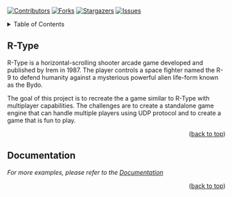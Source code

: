<!-- Improved compatibility of back to top link: See: https://github.com/EpitechPromo2027/B-CPP-500-TLS-5-1-rtype-leo.wehrle/pull/73 -->
<a id="readme-top"></a>
<!--
*** Thanks for checking out the Best-README-Template. If you have a suggestion
*** that would make this better, please fork the repo and create a pull request
*** or simply open an issue with the tag "enhancement".
*** Don't forget to give the project a star!
*** Thanks again! Now go create something AMAZING! :D
-->



<!-- PROJECT SHIELDS -->
<!--
*** I'm using markdown "reference style" links for readability.
*** Reference links are enclosed in brackets [ ] instead of parentheses ( ).
*** See the bottom of this document for the declaration of the reference variables
*** for contributors-url, forks-url, etc. This is an optional, concise syntax you may use.
*** https://www.markdownguide.org/basic-syntax/#reference-style-links
-->
[![Contributors][contributors-shield]][contributors-url]
[![Forks][forks-shield]][forks-url]
[![Stargazers][stars-shield]][stars-url]
[![Issues][issues-shield]][issues-url]


<!-- TABLE OF CONTENTS -->
<details>
  <summary>Table of Contents</summary>
  <ol>
    <li>
      <a href="#R-Type">R-Type</a>
    </li>
    <li><a href="#documentation">Usage</a></li>
  </ol>
</details>



<!-- R-Type -->
## R-Type

R-Type is a horizontal-scrolling shooter arcade game developed and published by Irem in 1987. The player controls a space fighter named the R-9 to defend humanity against a mysterious powerful alien life-form known as the Bydo.

The goal of this project is to recreate the a game similar to R-Type with multiplayer capabilities.
The challenges are to create a standalone game engine that can handle multiple players using UDP protocol and
to create a game that is fun to play.

<p align="right">(<a href="#readme-top">back to top</a>)</p>


## Documentation

_For more examples, please refer to the [Documentation](docs/src/SUMMARY.md)_

<p align="right">(<a href="#readme-top">back to top</a>)</p>


<!-- MARKDOWN LINKS & IMAGES -->
<!-- https://www.markdownguide.org/basic-syntax/#reference-style-links -->
[contributors-shield]: https://img.shields.io/github/contributors/EpitechPromo2027/B-CPP-500-TLS-5-1-rtype-leo.wehrle.svg?style=for-the-badge
[contributors-url]: https://github.com/EpitechPromo2027/B-CPP-500-TLS-5-1-rtype-leo.wehrle/graphs/contributors
[forks-shield]: https://img.shields.io/github/forks/EpitechPromo2027/B-CPP-500-TLS-5-1-rtype-leo.wehrle.svg?style=for-the-badge
[forks-url]: https://github.com/EpitechPromo2027/B-CPP-500-TLS-5-1-rtype-leo.wehrle/network/members
[stars-shield]: https://img.shields.io/github/stars/EpitechPromo2027/B-CPP-500-TLS-5-1-rtype-leo.wehrle.svg?style=for-the-badge
[stars-url]: https://github.com/EpitechPromo2027/B-CPP-500-TLS-5-1-rtype-leo.wehrle/stargazers
[issues-shield]: https://img.shields.io/github/issues/EpitechPromo2027/B-CPP-500-TLS-5-1-rtype-leo.wehrle.svg?style=for-the-badge
[issues-url]: https://github.com/EpitechPromo2027/B-CPP-500-TLS-5-1-rtype-leo.wehrle/issues

